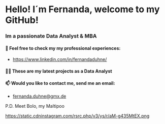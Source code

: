 # Hello! I´m Fernanda, welcome to my GitHub!
### Im a passionate Data Analyst & MBA 

#### 📄 Feel free to check my my professional experiences:
- https://www.linkedin.com/in/fernandaduhne/

#### 👨‍💻 These are my latest projects as a Data Analyst

#### 📫 Would you like to contact me, send me an email: 
- fernanda.duhne@gmx.de

P.D. Meet Bolo, my Maltipoo

https://static.cdninstagram.com/rsrc.php/v3/ys/r/aM-g435MtEX.png 
